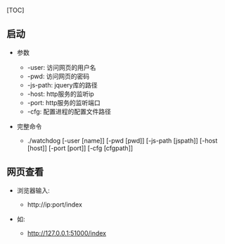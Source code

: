 [TOC]

## 启动
- 参数
    - -user: 访问网页的用户名
    - -pwd: 访问网页的密码
    - -js-path: jquery库的路径
    - -host: http服务的监听ip
    - -port: http服务的监听端口
    - -cfg: 配置进程的配置文件路径

- 完整命令
    - ./watchdog [-user [name]] [-pwd [pwd]] [-js-path [jspath]] [-host [host]] [-port [port]] [-cfg [cfgpath]]

## 网页查看
- 浏览器输入:
    - http://ip:port/index

- 如:
    - http://127.0.0.1:51000/index
